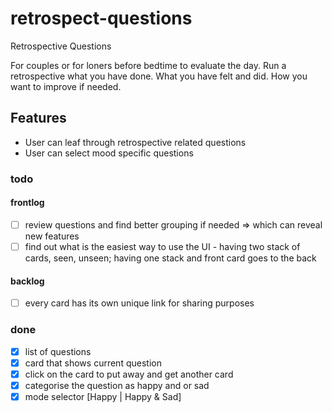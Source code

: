 # retrospect-questions
Retrospective Questions

For couples or for loners before bedtime to evaluate the day. Run a retrospective what you have done. What you have felt and did. How you want to improve if needed.

## Features
* User can leaf through retrospective related questions
* User can select mood specific questions

### todo
#### frontlog
- [ ] review questions and find better grouping if needed => which can reveal new features 
- [ ] find out what is the easiest way to use the UI - having two stack of cards, seen, unseen; having one stack and front card goes to the back
#### backlog
- [ ] every card has its own unique link for sharing purposes

### done
- [X] list of questions
- [X] card that shows current question
- [X] click on the card to put away and get another card
- [X] categorise the question as happy and or sad
- [X] mode selector [Happy | Happy & Sad]